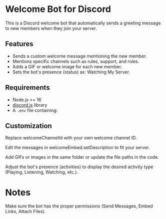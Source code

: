 # Welcome Bot for Discord

This is a Discord welcome bot that automatically sends a greeting message to new members when they join your server.

## Features
- Sends a custom welcome message mentioning the new member.
- Mentions specific channels such as rules, support, and roles.
- Adds a GIF or welcome image for each new member.
- Sets the bot's presence (status) as: Watching My Server.

## Requirements
- Node.js >= 16
- [discord.js](https://discord.js.org/) library
- A `.env` file containing:

## Customization

Replace welcomeChannelId with your own welcome channel ID.

Edit the messages in welcomeEmbed.setDescription to fit your server.

Add GIFs or images in the same folder or update the file paths in the code.

Adjust the bot's presence (activities) to display the desired activity type (Playing, Listening, Watching, etc.).

# Notes

Make sure the bot has the proper permissions (Send Messages, Embed Links, Attach Files).
